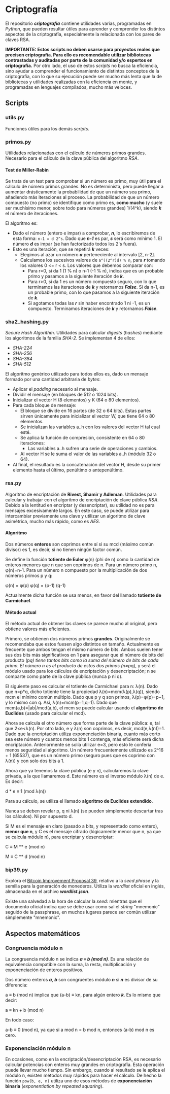 # Criptografía

El repositorio ***criptografia*** contiene utilidades varias, programadas en *Python*, que pueden resultar útiles para aprender y comprender los distintos aspectos de la criptografía, especialmente la relacionada con los pares de claves RSA.

**IMPORTANTE: Estos scripts no deben usarse para proyectos reales que precisen criptografía. Para ello es recomendable utilizar bibliotecas contrastadas y auditadas por parte de la comunidad y/o espertos en criptografía.** Por otro lado, el uso de estos *scripts* no busca la eficiencia, sino ayudar a comprender el funcionamiento de distintos conceptos de la criptografía, con lo que su ejecución puede ser mucho más lenta que la de bibliotecas y utilidades realizadas con la eficiencia en mente, y programadas en lenguajes compilados, mucho más veloces.

## Scripts

### utils.py

Funciones útiles para los demás *scripts*.

### primos.py

Utilidades relacionadas con el cálculo de números primos grandes. Necesario para el cálculo de la clave pública del algoritmo *RSA*.

#### Test de Miller-Rabin

Se trata de un test para comprobar si un número es primo, muy útil para el cálculo de número primos grandes. No es determinista, pero puede llegar a aumentar drásticamente la probabilidad de que un número sea primo, añadiendo más iteraciones al proceso. La probabilidad de que un número compuesto (no primo) se identifique como primo es, **como mucho** (y suele ser muchísimo menor, sobre todo para números grandes) 1/(4^k), siendo ***k*** el número de iteraciones.

El algoritmo es:

- Dado el número (entero e impar) a comprobar, ***n***, lo escribiremos de esta forma: `n-1 = d 2^s`. Dado que ***n-1*** es par, ***s*** será como mínimo 1. El número ***d*** es impar (se han factorizado todos los 2's fuera).
- Esto es una iteración, que se repetirá ***k*** veces:
    - Elegimos al azar un número ***a*** perteneciente al intervalo [2, n-2].
    - Calculamos los sucesivos valores de `a^((2^r)d) % n`, para ***r*** tomando los valores 0 <= r < s. Los valores que debemos comparar son:
        - Para r=0, si da 1 (1 % n) o n-1 (-1 % n), indica que es un probable primo y pasamos a la siguiente iteración de ***k***.
        - Para r>0, si da 1 es un número compuesto seguro, con lo que terminamos las iteraciones de ***k*** y retornamos ***False***. Si da n-1, es un probable primo, con lo que pasamos a la siguiente iteración de ***k***.
        - Si agotamos todas las ***r*** sin haber encontrado 1 ni -1, es un compuesto. Terminamos iteraciones de ***k*** y retornamos ***False***.

### sha2_hashing.py

*Secure Hash Algorithm*. Utilidades para calcular *digests* (*hashes*) mediante los algoritmos de la familia *SHA-2*. Se implementan 4 de ellos:

- *SHA-224*
- *SHA-256*
- *SHA-384*
- *SHA-512*

El algoritmo genérico utilizado para todos ellos es, dado un mensaje formado por una cantidad arbitraria de *bytes*:

- Aplicar el *padding* necesario al mensaje.
- Dividir el mensaje (en bloques de 512 o 1024 bits).
- Inicializar el vector H (8 elementos) y K (64 o 80 elementos).
- Para cada bloque de mensaje:
    - El bloque se divide en 16 partes (de 32 o 64 bits). Estas partes sirven únicamente para inicializar el vector W, que tiene 64 o 80 elementos.
    - Se inicializan las variables a..h con los valores del vector H tal cual esté.
    - Se aplica la función de compresión, consistente en 64 o 80 iteraciones:
        - Las variables a..h sufren una serie de operaciones y cambios.
    - Al vector H se le suma el valor de las variables a..h (módulo 32 o 64).
- Al final, el resultado es la concatenación del vector H, desde su primer elemento hasta el último, penúltimo o antepenúltimo.

### rsa.py

Algoritmo de encriptación de **Rivest, Shamir y Adleman**. Utilidades para calcular y trabajar con el algoritmo de encriptación de clave pública *RSA*. Debido a la lentitud en encriptar (y desencriptar), su utilidad no es para mensajes excesivamente largos. En este caso, se puede utilizar para intercambiar previamente una clave y utilizar un algoritmo de clave asimétrica, mucho más rápido, como es *AES*.

#### Algoritmo

Dos números **enteros** son coprimos entre sí si su mcd (máximo común divisor) es 1, es decir, si no tienen ningún factor común.

Se define la función **totiente de Euler** φ(n) (phi de n) como la cantidad de enteros menores que n que son coprimos de n. Para un número primo n, φ(n)=n-1. Para un número n compuesto por la multiplicación de dos números primos p y q:

φ(n) = φ(p) φ(q) = (p-1) (q-1)

Actualmente dicha función se usa menos, en favor del llamado **totiente de Carmichael**.

#### Método actual

El método actual de obtener las claves se parece mucho al original, pero obtiene valores más eficientes.

Primero, se obtienen dos números primos **grandes**. Originalmente se recomendaba que estos fuesen algo distintos en tamaño. Actualmente es frecuente que ambos tengan el mismo número de bits. Ambos suelen tener sus dos bits más significativos en 1 para asegurar que el número de bits del producto (p*q) tiene tantos bits como la suma del número de bits de cada primo. El número n es el producto de estos dos primos (n=p*q), y será el módulo usado para los cálculos de encriptación y desencriptación; n se comparte como parte de la clave pública (nunca p ni q).

El siguiente paso es calcular el totiente de Carmichael para n: λ(n). Dado que n=p*q, dicho totiente tiene la propiedad λ(n)=mcm(λ(p),λ(q)), siendo mcm el mínimo común múltiplo. Dado que p y q son primos, λ(p)=φ(p)=p−1, y lo mismo con q. Así, λ(n)=mcm(p−1,q−1). Dado que mcm(a,b)=|ab|/mcd(a,b), el mcm se puede calcular usando el **algoritmo de Euclides** (usado para calcular el mcd).

Ahora se calcula el otro número que forma parte de la clave pública: e, tal que 2<e<λ(n). Por otro lado, e y λ(n) son coprimos, es decir, mcd(e,λ(n))=1. Dado que la encriptación utiliza exponenciación binaria, cuanto más corto sea este número y cuantos menos bits 1 contenga, más eficiente será dicha encriptación. Anteriormente se solía utilizar e=3, pero esto le confería menos seguridad al algoritmo. Un número frecuentemente utilizado es 2^16 + 1 (65537), que es un número primo (seguro pues que es coprimo con λ(n)) y con solo dos bits a 1.

Ahora que ya tenemos la clave pública (e y n), calcularemos la clave privada, a la que llamaremos d. Este número es el inverso módulo λ(n) de e. Es decir:

d * e ≡ 1 (mod λ(n))

Para su cálculo, se utiliza el llamado **algoritmo de Euclides extendido**.

Nunca se deben revelar p, q ni λ(n) (se pueden simplemente descartar tras los cálculos). Ni por supuesto d.

Si M es el mensaje en claro (pasado a bits, y representado como entero), **menor que n**, y C es el mensaje cifrado (lógicamente menor que n, ya que se calcula módulo n), para encriptar y desencriptar:

C ≡ M ** e (mod n)

M ≡ C ** d (mod n)

### bip39.py

Explora el [Bitcoin Improvement Proposal 39](https://github.com/bitcoin/bips/blob/master/bip-0039.mediawiki), relativo a la *seed phrase* y la semilla para la generación de monederos. Utiliza la *wordlist* oficial en inglés, almacenada en el archivo ***wordlist.json***.

Existe una salvedad a la hora de calcular la *seed*: mientras que el documento oficial indica que se debe usar como sal el *string* "mnemonic" seguido de la passphrase, en muchos lugares parece ser común utilizar simplemente "mnemonic".

## Aspectos matemáticos

### Congruencia módulo n

La congruencia módulo n se indica ***a ≡ b (mod n)***. Es una relación de equivalencia compatible con la suma, la resta, multiplicación y exponenciación de enteros positivos. 

Dos número enteros ***a***, ***b*** son congruentes módulo ***n*** si ***n*** es divisor de su diferencia:

a ≡ b (mod n) implica que (a-b) ≡ kn, para algún entero ***k***. Es lo mismo que decir:

a ≡ kn + b (mod n)

En todo caso:

a-b ≡ 0 (mod n), ya que si a mod n = b mod n, entonces (a-b) mod n es cero.

### Exponenciación módulo n

En ocasiones, como en la encriptación/desencriptación RSA, es necesario calcular potencias con enteros muy grandes en criptografía. Esta operación puede llevar mucho tiempo. Sin embargo, cuando al resultado se le aplica el módulo n, existen métodos muy rápidos para hacer el cálculo. De hecho la función `pow(b, e, n)` utiliza uno de esos métodos de **exponenciación binaria** (*exponentiation by repeated squaring*).
